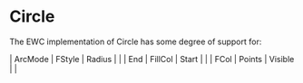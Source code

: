 # Circle

The EWC implementation of Circle has some degree of support for:

 |   ArcMode  |   FStyle   |   Radius   |           |
 |   End      |   FillCol  |   Start    |           |
 |   FCol     |   Points   |   Visible  |           |
